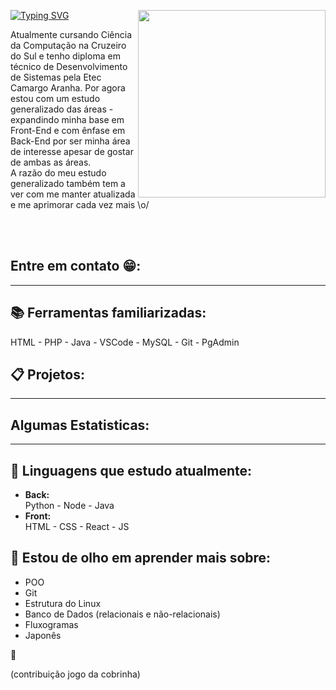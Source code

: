 
<p>
  <img align="right" src="https://raw.githubusercontent.com/IsaSay-i/IsaSay-i/main/src/hollow-knight-spin.gif" width="300px" height="300px">
</p>


<a href="https://git.io/typing-svg"><img src="https://readme-typing-svg.demolab.com?font=Gemunu+Libre&weight=600&size=35&letterSpacing=1px&duration=4500&pause=1000&color=FFFFFF&background=FF5B0041&vCenter=true&repeat=false&width=435&height=60&lines=HELLO_POVO!%F0%9F%91%8B;Sou+a+Isabelle+Sayuri+Isa+%3AD" alt="Typing SVG" /></a>

<p align="left">
  Atualmente cursando Ciência da Computação na Cruzeiro do Sul e tenho diploma  
  em técnico de Desenvolvimento de Sistemas pela Etec Camargo Aranha. 
  Por agora estou com um estudo generalizado das áreas - expandindo minha base em Front-End e com ênfase em  
  Back-End por ser minha área de interesse apesar de gostar de ambas as áreas. <br> 
  A razão do meu estudo generalizado também tem a ver com me manter atualizada e me aprimorar cada vez mais \o/ 
</p> <br><br>

## Entre em contato 😁:

<hr>

## 📚 Ferramentas familiarizadas: <br>
   HTML - PHP - Java - VSCode - MySQL - Git - PgAdmin

## 📋 Projetos:

<hr>
     
## Algumas Estatisticas:

<hr>

## 🌱 Linguagens que estudo atualmente:
- **Back:** <br>
  Python - Node - Java <br>
- **Front:** <br>
  HTML - CSS - React - JS
        
## 👀 Estou de olho em aprender mais sobre:
  - POO
  - Git
  - Estrutura do Linux
  - Banco de Dados (relacionais e não-relacionais)
  - Fluxogramas
  - Japonês

<p font-size=20>🤗</p>

(contribuição jogo da cobrinha)
